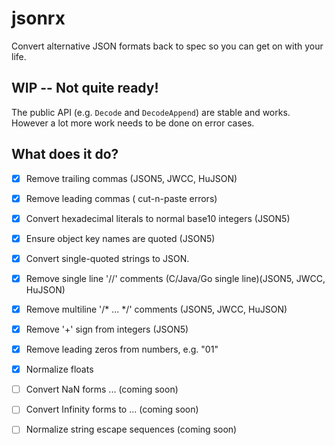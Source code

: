# jsonrx
Convert alternative JSON formats back to spec so you can get on with your life.

## WIP -- Not quite ready!

The public API (e.g. `Decode` and `DecodeAppend`) are stable and works.  However a lot more work needs to be done on error cases.

## What does it do?

- [x] Remove trailing commas (JSON5, JWCC, HuJSON)
- [x] Remove leading commas ( cut-n-paste errors)
- [x] Convert hexadecimal literals to normal base10 integers (JSON5)
- [x] Ensure object key names are quoted (JSON5)
- [x] Convert single-quoted strings to JSON.
- [x] Remove single line '//' comments (C/Java/Go single line)(JSON5, JWCC, HuJSON)
- [x] Remove multiline '/* ... */' comments (JSON5, JWCC, HuJSON)
- [x] Remove '+' sign from integers (JSON5)
- [x] Remove leading zeros from numbers, e.g. "01"
- [x] Normalize floats 
- [ ] Convert NaN forms  ... (coming soon)
- [ ] Convert Infinity forms to ... (coming soon)
- [ ] Normalize string escape sequences (coming soon)



